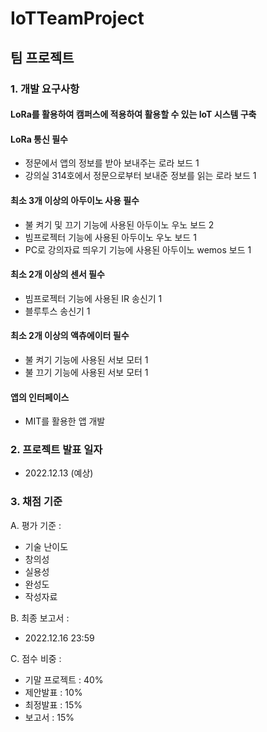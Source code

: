 # IoTTeamProject


## 팀 프로젝트

### 1. 개발 요구사항
 #### LoRa를 활용하여 캠퍼스에 적용하여 활용할 수 있는 IoT 시스템 구축
 #### LoRa 통신 필수
 - 정문에서 앱의 정보를 받아 보내주는 로라 보드 1
 - 강의실 314호에서 정문으로부터 보내준 정보를 읽는 로라 보드 1
 #### 최소 3개 이상의 아두이노 사용 필수
 - 불 켜기 및 끄기 기능에 사용된 아두이노 우노 보드 2
 - 빔프로젝터 기능에 사용된 아두이노 우노 보드 1
 - PC로 강의자료 띄우기 기능에 사용된 아두이노 wemos 보드 1
 #### 최소 2개 이상의 센서 필수
 - 빔프로젝터 기능에 사용된 IR 송신기 1
 - 블루투스 송신기 1
 #### 최소 2개 이상의 액츄에이터 필수
 - 불 켜기 기능에 사용된 서보 모터 1
 - 불 끄기 기능에 사용된 서보 모터 1
 #### 앱의 인터페이스 
 - MIT를 활용한 앱 개발
 
### 2. 프로젝트 발표 일자
 - 2022.12.13 (예상)
 
### 3. 채점 기준
A. 평가 기준 : 
- 기술 난이도
- 창의성
- 실용성
- 완성도
- 작성자료

B. 최종 보고서 :
- 2022.12.16 23:59

C. 점수 비중 :
- 기말 프로젝트 : 40%
- 제안발표 : 10%
- 최정발표 : 15%
- 보고서 : 15%
